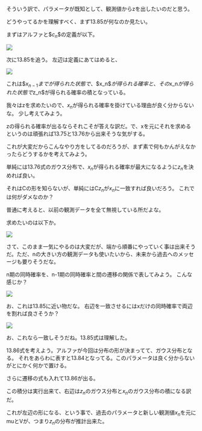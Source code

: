 そういう訳で、パラメータが既知として、観測値からzを出したいのだと思う。

どうやってるかを理解すべく、まず13.85が何なのか見たい。

まずはアルファと\$$c_n$$の定義が以下。

![](https://i.imgur.com/GlLnEtj.jpg)

次に13.85を追う。
左辺は定義にあてはめると、

![](https://i.imgur.com/0TKEeN1.png)

これは\$$x_{n-1}$$までが得られた状態で、\$$x_n$$が得られる確率と、その$x_n$が得られた状態で$z_n$が得られる確率の積となっている。

我々はzを求めたいので、$x_n$が得られる確率を掛けている理由が良く分からないな。
少し考えてみよう。

zの得られる確率が出るならそれこそが答えな訳だ。で、xを元にそれを求めるというのは頑張れば13.75と13.76から出来そうな気がする。

これが大変だからこんなやり方をしてるのだろうが、まず素で何もかんがえなかったらどうするかを考えてみよう。

単純には13.76式のガウス分布で、$x_n$が得られる確率が最大になるように$z_n$を決めれば良い。

それはCの形を知らないが、単純にはC$z_n$が$x_n$に一致すれば良いだろう。
これでは何がダメなのか？

普通に考えると、以前の観測データを全て無視している所だよな。

求めたいのは以下か。

![](https://i.imgur.com/hjiAs3v.png)

さて、このまま一気にやるのは大変だが、端から順番にやっていく事は出来そうだ。ただ、nの大きい方の観測データも使いたいから、未来から過去へのメッセージも要りそうだな。

n期の同時確率を、n-1期の同時確率と間の遷移の関係で表してみよう。
こんな感じか？

![](https://i.imgur.com/50ppjnY.jpg)

お、これは13.85に近い物だな。
右辺を一致させるにはxだけの同時確率で両辺を割れば良さそうか？

![](https://i.imgur.com/2BY5pN4.jpg)

お、これなら一致しそうだね。13.85式は理解した。

13.86式を考えよう。アルファが今回は分布の形が決まってて、ガウス分布となる。
それをあらわに表すと13.84となってる。このパラメータは良く分からないがとにかく何かで置ける。

さらに遷移の式も入れて13.86が出る。


この積分は実行出来て、右辺は$z_n$のガウス分布と$x_n$のガウス分布の積になる訳だ。

これが左辺の形になる、という事で、過去のパラメータと新しい観測値$x_n$を元にmuとVが、つまり$z_n$の分布が推計出来た。